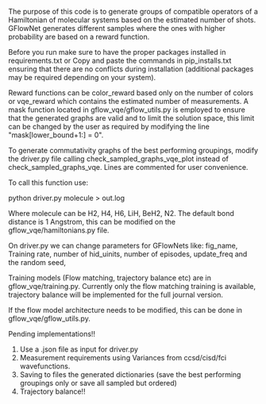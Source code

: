 The purpose of this code is to generate groups of compatible operators of a Hamiltonian of molecular systems based on the estimated number of shots.
GFlowNet generates different samples where the ones with higher probability are based on a reward function.

Before you run make sure to have the proper packages installed in requirements.txt 
or
Copy and paste the commands in pip_installs.txt ensuring that there are no conflicts during installation (additional packages may be required depending on your system).

Reward functions can be color_reward based only on the number of colors or vqe_reward which contains the estimated number of measurements.
A mask function located in gflow_vqe/gflow_utils.py is employed to ensure that the generated graphs are valid and to limit the solution space, this limit can be changed by the user as required by modifying the line "mask[lower_bound+1:] = 0". 

To generate commutativity graphs of the best performing groupings, modify the driver.py file calling 
check_sampled_graphs_vqe_plot instead of check_sampled_graphs_vqe. Lines are commented for user convenience.

To call this function use:

python driver.py molecule > out.log

Where molecule can be H2, H4, H6, LiH, BeH2, N2. The default bond distance is 1 Angstrom, this can be modified on the gflow_vqe/hamiltonians.py file. 

On driver.py we can change parameters for GFlowNets like:
fig_name, Training rate, number of hid_uinits, number of episodes, update_freq and the random seed, 

Training models (Flow matching, trajectory balance etc) are in gflow_vqe/training.py. 
Currently only the flow matching training is available, trajectory balance will be implemented for the full journal version.

If the flow model architecture needs to be modified, this can be done in gflow_vqe/gflow_utils.py.

Pending implementations!!
1) Use a .json file as input for driver.py
2) Measurement requirements using Variances from ccsd/cisd/fci wavefunctions.
3) Saving to files the generated dictionaries (save the best performing groupings only or save all sampled but ordered)
4) Trajectory balance!!
